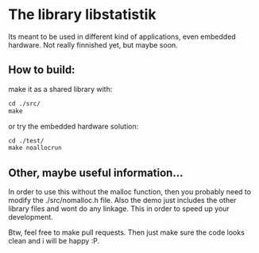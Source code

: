 # The library libstatistik

Its meant to be used in different kind of applications, even embedded hardware. 
Not really finnished yet, but maybe soon.

## How to build:

make it as a shared library with:

```makefile
cd ./src/
make
```

or try the embedded hardware solution:

```makefile
cd ./test/
make noallocrun
```

## Other, maybe useful information...

In order to use this without the malloc function, then you probably need to modify the ./src/nomalloc.h file.
Also the demo just includes the other library files and wont do any linkage.
This in order to speed up your development.

Btw, feel free to make pull requests. Then just make sure the code looks clean and i will be happy :P.
